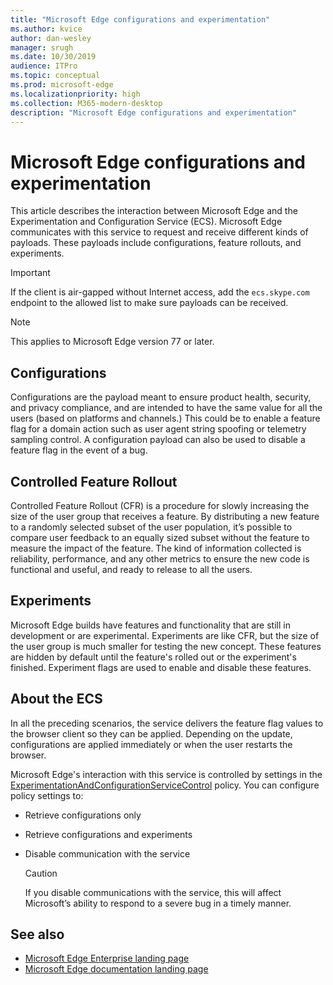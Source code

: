 ```yaml
---
title: "Microsoft Edge configurations and experimentation"
ms.author: kvice
author: dan-wesley
manager: srugh
ms.date: 10/30/2019
audience: ITPro
ms.topic: conceptual
ms.prod: microsoft-edge
ms.localizationpriority: high
ms.collection: M365-modern-desktop
description: "Microsoft Edge configurations and experimentation"
---
```


# Microsoft Edge configurations and experimentation

This article describes the interaction between Microsoft Edge and the Experimentation and Configuration Service (ECS). Microsoft Edge communicates with this service to request and receive different kinds of payloads. These payloads include configurations, feature rollouts, and experiments.

> [!IMPORTANT]
> If the client is air-gapped without Internet access, add the `ecs.skype.com` endpoint to the allowed list to make sure payloads can be received.

> [!NOTE]
> This applies to Microsoft Edge version 77 or later.

## Configurations

Configurations are the payload meant to ensure product health, security, and privacy compliance, and are intended to have the same value for all the users (based on platforms and channels.) This could be to enable a feature flag for a domain action such as user agent string spoofing or telemetry sampling control. A configuration payload can also be used to disable a feature flag in the event of a bug.

## Controlled Feature Rollout

Controlled Feature Rollout (CFR) is a procedure for slowly increasing the size of the user group that receives a feature. By distributing a new feature to a randomly selected subset of the user population, it’s possible to  compare user feedback to an equally sized  subset without the feature to measure the impact of the feature. The kind of information collected is reliability, performance, and any other metrics to ensure the new code is functional and useful, and ready to release to all the users.

## Experiments

Microsoft Edge builds have features and functionality that are still in development or are experimental. Experiments are like CFR, but the size of the user group is much smaller for testing the new concept. These features are hidden by default until the feature's rolled out or the experiment's finished. Experiment flags are used to enable and disable these features.

## About the ECS

In all the preceding scenarios, the service delivers the feature flag values to the browser client so they can be applied. Depending on the update, configurations are applied immediately or when the user restarts the browser.

Microsoft Edge's interaction with this service is controlled by settings in the [ExperimentationAndConfigurationServiceControl](https://docs.microsoft.com/DeployEdge/microsoft-edge-policies#experimentationandconfigurationservicecontrol) policy. You can configure policy settings to:

- Retrieve configurations only
- Retrieve configurations and experiments
- Disable communication with the service

  > [!CAUTION]
  > If you disable communications with the service, this will affect Microsoft’s ability to respond to a severe bug in a timely manner.

## See also

- [Microsoft Edge Enterprise landing page](https://www.microsoftedgeinsider.com/enterprise)
- [Microsoft Edge documentation landing page](https://docs.microsoft.com/DeployEdge/)
